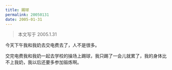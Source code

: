 ```yaml
---
title: 踢球
permalink: 20050131
date: 2005-01-31
---
```


> 本文写于 2005.1.31

今天下午我和我奶去交电费去了，人不是很多。

交完电费我和我奶一起去学校的操场上踢球，我只踢了一会儿就累了，我的身体比不上我奶，我以后还要多参加锻炼啊。
